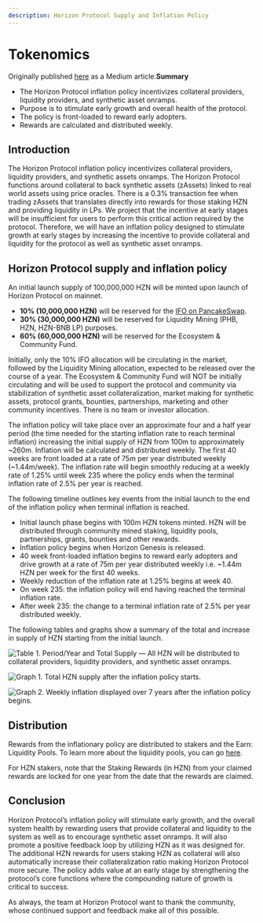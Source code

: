 ```yaml
---
description: Horizon Protocol Supply and Inflation Policy
---
```


# Tokenomics

Originally published [here](https://horizonprotocol.medium.com/horizon-supply-and-inflation-policy-f0aaa8cc4a3a) as a Medium article.**Summary**

* The Horizon Protocol inflation policy incentivizes collateral providers, liquidity providers, and synthetic asset onramps.
* Purpose is to stimulate early growth and overall health of the protocol.
* The policy is front-loaded to reward early adopters.
* Rewards are calculated and distributed weekly.

## **Introduction**

The Horizon Protocol inflation policy incentivizes collateral providers, liquidity providers, and synthetic assets onramps. The Horizon Protocol functions around collateral to back synthetic assets (zAssets) linked to real world assets using price oracles. There is a 0.3% transaction fee when trading zAssets that translates directly into rewards for those staking HZN and providing liquidity in LPs. We project that the incentive at early stages will be insufficient for users to perform this critical action required by the protocol. Therefore, we will have an inflation policy designed to stimulate growth at early stages by increasing the incentive to provide collateral and liquidity for the protocol as well as synthetic asset onramps.

## **Horizon Protocol supply and inflation policy**

An initial launch supply of 100,000,000 HZN will be minted upon launch of Horizon Protocol on mainnet.

* **10% (10,000,000 HZN)** will be reserved for the [IFO on PancakeSwap](https://horizonprotocol.medium.com/horizon-protocol-hzn-initial-distribution-via-pancakeswap-ifo-v2-0-f77fcfe0ea).
* **30% (30,000,000 HZN)** will be reserved for Liquidity Mining (PHB, HZN, HZN-BNB LP) purposes.
* **60% (60,000,000 HZN)** will be reserved for the Ecosystem & Community Fund.

Initially, only the 10% IFO allocation will be circulating in the market, followed by the Liquidity Mining allocation, expected to be released over the course of a year. The Ecosystem & Community Fund will NOT be initially circulating and will be used to support the protocol and community via stabilization of synthetic asset collateralization, market making for synthetic assets, protocol grants, bounties, partnerships, marketing and other community incentives. There is no team or investor allocation.

The inflation policy will take place over an approximate four and a half year period (the time needed for the starting inflation rate to reach terminal inflation) increasing the initial supply of HZN from 100m to approximately \~260m. Inflation will be calculated and distributed weekly. The first 40 weeks are front loaded at a rate of 75m per year distributed weekly (\~1.44m/week). The inflation rate will begin smoothly reducing at a weekly rate of 1.25% until week 235 where the policy ends when the terminal inflation rate of 2.5% per year is reached.

The following timeline outlines key events from the initial launch to the end of the inflation policy when terminal inflation is reached.

* Initial launch phase begins with 100m HZN tokens minted. HZN will be distributed through community mined staking, liquidity pools, partnerships, grants, bounties and other rewards.
* Inflation policy begins when Horizon Genesis is released.
* 40 week front-loaded inflation begins to reward early adopters and drive growth at a rate of 75m per year distributed weekly i.e. \~1.44m HZN per week for the first 40 weeks.
* Weekly reduction of the inflation rate at 1.25% begins at week 40.
* On week 235: the inflation policy will end having reached the terminal inflation rate.
* After week 235: the change to a terminal inflation rate of 2.5% per year distributed weekly.

The following tables and graphs show a summary of the total and increase in supply of HZN starting from the initial launch.

![Table 1. Period/Year and Total Supply — All HZN will be distributed to collateral providers, liquidity providers, and synthetic asset onramps.](https://miro.medium.com/max/1400/1\*lWI51MrabFYyT3VwASBX3Q.png)

![Graph 1. Total HZN supply after the inflation policy starts.](https://miro.medium.com/max/1312/0\*kX20tSqAOOxQQLN7)

![Graph 2. Weekly inflation displayed over 7 years after the inflation policy begins.](https://miro.medium.com/max/1310/0\*d9LAk\_fN5dGBdvlu)

## Distribution

Rewards from the inflationary policy are distributed to stakers and the Earn: Liquidity Pools. To learn more about the liquidity pools, you can go [here](../../horizon-genesis/staking-on-horizon-genesis/earn-liquidity-pools.md).

For HZN stakers, note that the Staking Rewards (in HZN) from your claimed rewards are locked for one year from the date that the rewards are claimed.

## **Conclusion**

Horizon Protocol’s inflation policy will stimulate early growth, and the overall system health by rewarding users that provide collateral and liquidity to the system as well as to encourage synthetic asset onramps. It will also promote a positive feedback loop by utilizing HZN as it was designed for. The additional HZN rewards for users staking HZN as collateral will also automatically increase their collateralization ratio making Horizon Protocol more secure. The policy adds value at an early stage by strengthening the protocol’s core functions where the compounding nature of growth is critical to success.

As always, the team at Horizon Protocol want to thank the community, whose continued support and feedback make all of this possible.
